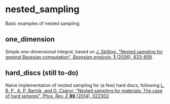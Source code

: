 # nested_sampling
Basic examples of nested sampling.

## one_dimension
Simple one-dimensional integral, based on [J. Skilling, "Nested sampling for general Bayesian computation", *Bayesian analysis*, **1** (2006), 833-859](https://projecteuclid.org/euclid.ba/1340370944).

## hard_discs (still to-do)
Naive implementation of nested sampling for (a few) hard discs, following [L. B. P., A. P. Bartók, and G. Csányi, "Nested sampling for materials: The case of hard spheres", *Phys. Rev. E* **89** (2014), 022302](http://journals.aps.org/pre/abstract/10.1103/PhysRevE.89.022302).


